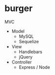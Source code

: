 # burger

MVC

- Model
  - MySQL
  - Sequelize
- View
  - Handlebars
  - jQuery
- Controller
  - Express / Node

